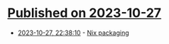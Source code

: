 # [Published on 2023-10-27](index.md)

* [2023-10-27, 22:38:10](https://lobste.rs/s/bjk1rf/nix_packaging) - [Nix packaging](https://nix-packaging.com/)
